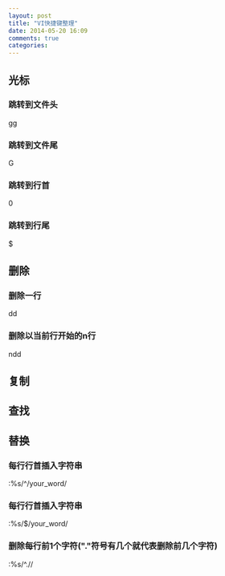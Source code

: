 ```yaml
---
layout: post
title: "VI快捷键整理"
date: 2014-05-20 16:09
comments: true
categories: 
---
```

## 光标 ##
### 跳转到文件头 ###
gg
### 跳转到文件尾 ###
G
### 跳转到行首 ###
0
### 跳转到行尾 ###
$
## 删除 ##
### 删除一行 ###
dd
### 删除以当前行开始的n行 ###
ndd
## 复制 ##

## 查找 ##

## 替换 ##
### 每行行首插入字符串 ###
:%s/^/your_word/
### 每行行首插入字符串 ###
:%s/$/your_word/
### 删除每行前1个字符("."符号有几个就代表删除前几个字符) ###
:%s/^.//
